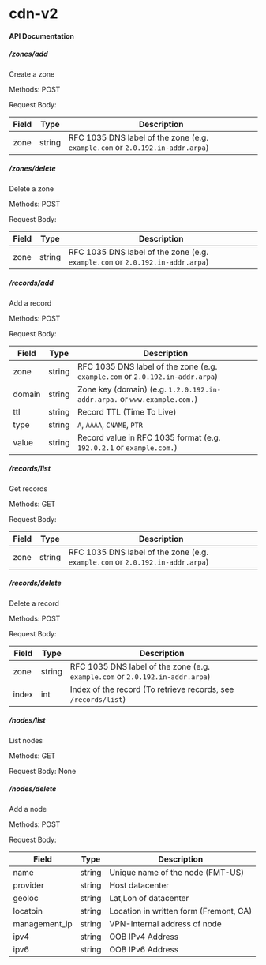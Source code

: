 # cdn-v2

#### API Documentation


##### /zones/add
Create a zone

Methods: POST

Request Body:

| Field | Type   | Description                                                  |
| ----- | ------ | ------------------------------------------------------------ |
| zone  | string | RFC 1035 DNS label of the zone (e.g. `example.com` or `2.0.192.in-addr.arpa`) |



##### /zones/delete

Delete a zone

Methods: POST

Request Body:

| Field | Type   | Description                                                  |
| ----- | ------ | ------------------------------------------------------------ |
| zone  | string | RFC 1035 DNS label of the zone (e.g. `example.com` or `2.0.192.in-addr.arpa`) |



##### /records/add

Add  a record

Methods: POST

Request Body:

| Field  | Type   | Description                                                  |
| ------ | ------ | ------------------------------------------------------------ |
| zone   | string | RFC 1035 DNS label of the zone (e.g. `example.com` or `2.0.192.in-addr.arpa`) |
| domain | string | Zone key (domain) (e.g. `1.2.0.192.in-addr.arpa.` or `www.example.com.`) |
| ttl    | string | Record TTL (Time To Live)                                    |
| type   | string | `A`, `AAAA`, `CNAME`, `PTR`                                  |
| value  | string | Record value in RFC 1035 format (e.g. `192.0.2.1` or `example.com.`) |



##### /records/list

Get records

Methods: GET

Request Body:

| Field | Type   | Description                                                  |
| ----- | ------ | ------------------------------------------------------------ |
| zone  | string | RFC 1035 DNS label of the zone (e.g. `example.com` or `2.0.192.in-addr.arpa`) |



##### /records/delete

Delete a record

Methods: POST

Request Body:

| Field | Type   | Description                                                  |
| ----- | ------ | ------------------------------------------------------------ |
| zone  | string | RFC 1035 DNS label of the zone (e.g. `example.com` or `2.0.192.in-addr.arpa`) |
| index | int    | Index of the record (To retrieve records, see `/records/list`) |



##### /nodes/list

List nodes

Methods: GET

Request Body: None


##### /nodes/delete

Add  a node

Methods: POST

Request Body:

| Field | Type   | Description                                                  |
| ----- | ------ | ------------------------------------------------------------ |
| name  | string | Unique name of the node (FMT-US) |
| provider | string    | Host datacenter |
| geoloc | string    | Lat,Lon of datacenter |
| locatoin | string    | Location in written form (Fremont, CA) |
| management_ip | string    | VPN-Internal address of node |
| ipv4 | string    | OOB IPv4 Address |
| ipv6 | string    | OOB IPv6 Address |
